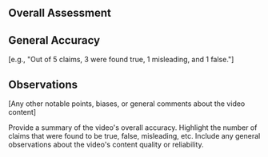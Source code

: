 ## Overall Assessment

## General Accuracy 
[e.g., "Out of 5 claims, 3 were found true, 1 misleading, and 1 false."]

## Observations 

[Any other notable points, biases, or general comments about the video content] <br>

Provide a summary of the video's overall accuracy. Highlight the number of claims that were found to be true, false, misleading, etc. Include any general observations about the video's content quality or reliability.